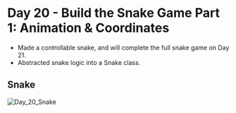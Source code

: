 # Day 20 - Build the Snake Game Part 1: Animation & Coordinates

- Made a controllable snake, and will complete the full snake game on Day 21.
- Abstracted snake logic into a Snake class.

## Snake

![Day_20_Snake](https://user-images.githubusercontent.com/30333942/129074881-fff5a265-a4a7-445c-93bc-fc6553c50166.gif)
